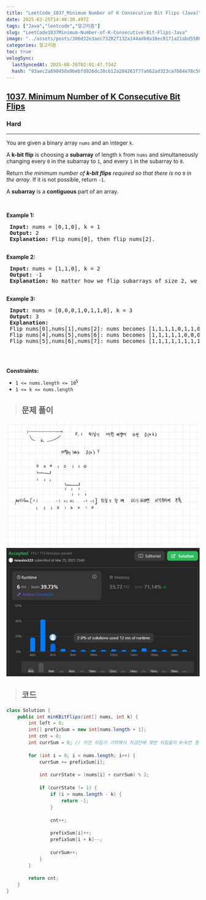 ```yaml
---
title: "LeetCode_1037_Minimum Number of K Consecutive Bit Flips (Java)"
date: 2025-03-25T14:48:30.497Z
tags: ["Java","leetcode","알고리즘"]
slug: "LeetCode1037Minimum-Number-of-K-Consecutive-Bit-Flips-Java"
image: "../assets/posts/386d32e3aec73282f132a144adb8a10ec0171a21abd55005f4f4fdd4db4beb13.png"
categories: 알고리즘
toc: true
velogSync:
  lastSyncedAt: 2025-08-26T02:01:47.734Z
  hash: "93aec2a890450a9bebfd926dc20cb12a284263f77a662ad323ca7b84e78c581d"
---
```


<h2><a href="https://leetcode.com/problems/minimum-number-of-k-consecutive-bit-flips">1037. Minimum Number of K Consecutive Bit Flips</a></h2><h3>Hard</h3><hr><p>You are given a binary array <code>nums</code> and an integer <code>k</code>.</p>
 
 <p>A <strong>k-bit flip</strong> is choosing a <strong>subarray</strong> of length <code>k</code> from <code>nums</code> and simultaneously changing every <code>0</code> in the subarray to <code>1</code>, and every <code>1</code> in the subarray to <code>0</code>.</p>
 
 <p>Return <em>the minimum number of <strong>k-bit flips</strong> required so that there is no </em><code>0</code><em> in the array</em>. If it is not possible, return <code>-1</code>.</p>
 
 <p>A <strong>subarray</strong> is a <strong>contiguous</strong> part of an array.</p>
 
 <p>&nbsp;</p>
 <p><strong class="example">Example 1:</strong></p>
 
 <pre>
 <strong>Input:</strong> nums = [0,1,0], k = 1
 <strong>Output:</strong> 2
 <strong>Explanation:</strong> Flip nums[0], then flip nums[2].
 </pre>
 
 <p><strong class="example">Example 2:</strong></p>
 
 <pre>
 <strong>Input:</strong> nums = [1,1,0], k = 2
 <strong>Output:</strong> -1
 <strong>Explanation:</strong> No matter how we flip subarrays of size 2, we cannot make the array become [1,1,1].
 </pre>
 
 <p><strong class="example">Example 3:</strong></p>
 
 <pre>
 <strong>Input:</strong> nums = [0,0,0,1,0,1,1,0], k = 3
 <strong>Output:</strong> 3
 <strong>Explanation:</strong> 
 Flip nums[0],nums[1],nums[2]: nums becomes [1,1,1,1,0,1,1,0]
 Flip nums[4],nums[5],nums[6]: nums becomes [1,1,1,1,1,0,0,0]
 Flip nums[5],nums[6],nums[7]: nums becomes [1,1,1,1,1,1,1,1]
 </pre>
 
 <p>&nbsp;</p>
 <p><strong>Constraints:</strong></p>
 
 <ul>
 	<li><code>1 &lt;= nums.length &lt;= 10<sup>5</sup></code></li>
 	<li><code>1 &lt;= k &lt;= nums.length</code></li>
 </ul>

> ## 문제 풀이

 ![](/assets/posts/c36436386a0b08bf15ad10a7be576aaccb5a8fed29f1296f42d4a5586882ea78.png)![](/assets/posts/386d32e3aec73282f132a144adb8a10ec0171a21abd55005f4f4fdd4db4beb13.png)

 
 > ## 코드
 
 ```java
 class Solution {
     public int minKBitFlips(int[] nums, int k) {
         int left = 0;
         int[] prefixSum = new int[nums.length + 1];
         int cnt = 0;
         int currSum = 0; // 이전 뒤집기 기억해서 지금칸에 몇번 뒤집을지 0~k번 중 반영해야함
 
         for (int i = 0; i < nums.length; i++) {
             currSum += prefixSum[i];
 
             int currState = (nums[i] + currSum) % 2;
 
             if (currState != 1) {
                 if (i > nums.length - k) {
                     return -1;
                 }
 
                 cnt++;
 
                 prefixSum[i]++;
                 prefixSum[i + k]--;
 
                 currSum++;
             }
         }
 
         return cnt;
     }
 }
 ```